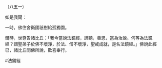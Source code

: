 （八五一）

如是我聞：

一時，佛住舍衛國祇樹給孤獨園。

爾時，世尊告諸比丘：「我今當說法鏡經，諦聽，善思，當為汝說。何等為法鏡經？謂聖弟子於佛不壞淨，於法、僧不壞淨，聖戒成就，是名法鏡經。」佛說此經已，諸比丘聞佛所說，歡喜奉行。



#法鏡經
